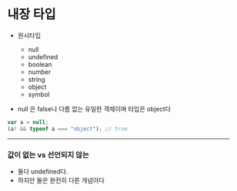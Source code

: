# 내장 타입 

- 원시타입
    - null
    - undefined 
    - boolean
    - number
    - string
    - object
    - symbol

- null 은 false나 다름 없는 유일한 객체이며 타입은 object다

```javascript
var a = null;
(a! && typeof a === "object"); // true
```

---

### 값이 없는 vs 선언되지 않는 

- 둘다 undefined다.
- 하지만 둘은 완전히 다른 개념이다

